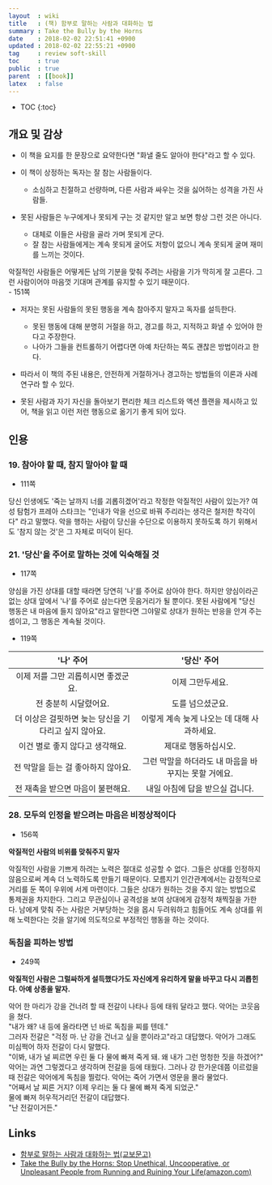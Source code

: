 ```yaml
---
layout  : wiki
title   : (책) 함부로 말하는 사람과 대화하는 법
summary : Take the Bully by the Horns
date    : 2018-02-02 22:51:41 +0900
updated : 2018-02-02 22:55:21 +0900
tag     : review soft-skill
toc     : true
public  : true
parent  : [[book]]
latex   : false
---
```

* TOC
{:toc}

## 개요 및 감상

* 이 책을 요지를 한 문장으로 요약한다면 "화낼 줄도 알아야 한다"라고 할 수 있다.

* 이 책이 상정하는 독자는 잘 참는 사람들이다.
    * 소심하고 친절하고 선량하며, 다른 사람과 싸우는 것을 싫어하는 성격을 가진 사람들.

* 못된 사람들은 누구에게나 못되게 구는 것 같지만 알고 보면 항상 그런 것은 아니다.
    * 대체로 이들은 사람을 골라 가며 못되게 군다.
    * 잘 참는 사람들에게는 계속 못되게 굴어도 저항이 없으니 계속 못되게 굴며 재미를 느끼는 것이다.

>
악질적인 사람들은 어떻게든 남의 기분을 맞춰 주려는 사람을 기가 막히게 잘 고른다.
그런 사람이어야 마음껏 기대며 관계를 유지할 수 있기 때문이다.  
    - 151쪽

* 저자는 못된 사람들의 못된 행동을 계속 참아주지 말자고 독자를 설득한다.
    * 못된 행동에 대해 분명히 거절을 하고, 경고를 하고, 지적하고 화낼 수 있어야 한다고 주장한다.
    * 나아가 그들을 컨트롤하기 어렵다면 아예 차단하는 쪽도 괜찮은 방법이라고 한다.

* 따라서 이 책의 주된 내용은, 안전하게 거절하거나 경고하는 방법들의 이론과 사례 연구라 할 수 있다.
* 못된 사람과 자기 자신을 돌아보기 편리한 체크 리스트와 액션 플랜을 제시하고 있어, 책을 읽고 이런 저런 행동으로 옮기기 좋게 되어 있다.

## 인용

### 19. 참아야 할 때, 참지 말아야 할 때

* 111쪽

>
당신 인생에도 '죽는 날까지 너를 괴롭히겠어'라고 작정한 악질적인 사람이 있는가?
여성 탐험가 프레아 스타크는 "인내가 악을 선으로 바꿔 주리라는 생각은 철저한 착각이다" 라고 말했다.
악을 행하는 사람이 당신을 수단으로 이용하지 못하도록 하기 위해서도 '참지 않는 것'은 그 자체로 미덕이 된다.

### 21. '당신'을 주어로 말하는 것에 익숙해질 것

* 117쪽

>
양심을 가진 상대를 대할 때라면 당연히 '나'를 주어로 삼아야 한다.
하지만 양심이라곤 없는 상대 앞에서 '나'를 주어로 삼는다면 웃음거리가 될 뿐이다.
못된 사람에게 "당신 행동은 내 마음에 들지 않아요"라고 말한다면 그야말로 상대가 원하는 반응을 안겨 주는 셈이고,
그 행동은 계속될 것이다.

* 119쪽

| '나' 주어                                            | '당신' 주어                                          |
| :----------:                                         | :------------:                                       |
| 이제 저를 그만 괴롭히시면 좋겠군요.                  | 이제 그만두세요.                                     |
| 전 충분히 시달렸어요.                                | 도를 넘으셨군요.                                     |
| 더 이상은 걸핏하면 늦는 당신을 기다리고 싶지 않아요. | 이렇게 계속 늦게 나오는 데 대해 사과하세요.          |
| 이건 별로 좋지 않다고 생각해요.                      | 제대로 행동하십시오.                                 |
| 전 막말을 듣는 걸 좋아하지 않아요.                   | 그런 막말을 하더라도 내 마음을 바꾸지는 못할 거에요. |
| 전 재촉을 받으면 마음이 불편해요.                    | 내일 아침에 답을 받으실 겁니다.                      |

### 28. 모두의 인정을 받으려는 마음은 비정상적이다

* 156쪽

**악질적인 사람의 비위를 맞춰주지 말자**

>
악질적인 사람을 기쁘게 하려는 노력은 절대로 성공할 수 없다.
그들은 상대를 인정하지 않음으로써 계속 더 노력하도록 만들기 때문이다.
모름지기 인간관계에서는 감정적으로 거리를 둔 쪽이 우위에 서게 마련이다.
그들은 상대가 원하는 것을 주지 않는 방법으로 통제권을 차지한다.
그리고 무관심이나 공격성을 보여 상대에게 감정적 채찍질을 가한다.
남에게 맞춰 주는 사람은 거부당하는 것을 몹시 두려워하고 힘들어도 계속 상대를 위해 노력한다는 것을 알기에
의도적으로 부정적인 행동을 하는 것이다.

### 독침을 피하는 방법

* 249쪽

**악질적인 사람은 그럴싸하게 설득했다가도 자신에게 유리하게 말을 바꾸고 다시 괴롭힌다. 아예 상종을 말자.**

>
악어 한 마리가 강을 건너려 할 때 전갈이 나타나 등에 태워 달라고 했다. 악어는 코웃음을 쳤다.  
"내가 왜? 내 등에 올라타면 넌 바로 독침을 찌를 텐데."  
그러자 전갈은 "걱정 마. 난 강을 건너고 싶을 뿐이라고"라고 대답했다.
악어가 그래도 미심쩍어 하자 전갈이 다시 말했다.  
"이봐, 내가 널 찌르면 우린 둘 다 물에 빠져 죽게 돼. 왜 내가 그런 멍청한 짓을 하겠어?"  
악어는 과연 그렇겠다고 생각하며 전갈을 등에 태웠다.
그러나 강 한가운데쯤 이르렀을 때 전갈은 악어에게 독침을 찔렀다.
악어는 죽어 가면서 영문을 몰라 물었다.  
"어째서 날 찌른 거지? 이제 우리는 둘 다 물에 빠져 죽게 되었군."  
물에 빠져 허우적거리던 전갈이 대답했다.  
"난 전갈이거든."

## Links

* [함부로 말하는 사람과 대화하는 법(교보문고)](http://www.kyobobook.co.kr/product/detailViewKor.laf?ejkGb=KOR&barcode=9788993635645)
* [Take the Bully by the Horns: Stop Unethical, Uncooperative, or Unpleasant People from Running and Ruining Your Life(amazon.com)](https://www.amazon.com/Take-Bully-Horns-Uncooperative-Unpleasant/dp/0312320221)
